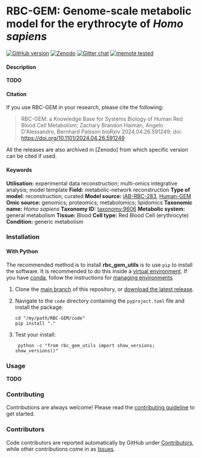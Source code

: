 # RBC-GEM: Genome-scale metabolic model for the erythrocyte of _Homo sapiens_

[![GitHub version](https://badge.fury.io/gh/z-haiman%2Frbc-gem.svg)](https://badge.fury.io/gh/z-haiman%2Frbc-gem)
[![Zenodo](https://zenodo.org/badge/733772184.svg)](https://zenodo.org/doi/10.5281/zenodo.10836860)
[![Gitter chat](https://badges.gitter.im/z-haiman/RBC-GEM.svg)](https://gitter.im/z-haiman/RBC-GEM)
[![memote tested](https://img.shields.io/badge/memote-tested-blue.svg?style=plastic)](https://z-haiman.github.io/RBC-GEM)

#### Description

**TODO**

#### Citation
If you use RBC-GEM in your research, please cite the following:

> RBC-GEM: a Knowledge Base for Systems Biology of Human Red Blood Cell Metabolism;
> Zachary Brandon Haiman, Angelo D'Alessandro, Bernhard Palsson
> bioRxiv 2024.04.26.591249; doi: https://doi.org/10.1101/2024.04.26.591249

All the releases are also archived in [Zenodo] from which specific version can be cited if used.

#### Keywords

**Utilisation:** experimental data reconstruction; multi-omics integrative analysis; model template
**Field:** metabolic-network reconstruction
**Type of model:** reconstruction; curated
**Model source:** [iAB-RBC-283](https://doi.org/10.1186/1752-0509-5-110),   [Human-GEM](https://doi.org/10.5281/zenodo.10303455)
**Omic source:** genomics; proteomics; metabolomics; lipidomics
**Taxonomic name:** _Homo sapiens_
**Taxonomy ID:** [taxonomy:9606](https://identifiers.org/taxonomy:9606)
**Metabolic system:** general metabolism
**Tissue:** Blood
**Cell type:**  Red Blood Cell (erythrocyte)
**Condition:** generic metabolism

### Installation
#### With Python

The recommended method is to install **rbc_gem_utils** is to use ``pip`` to
install the software. It is recommended to do this inside a [virtual environment](http://docs.python-guide.org/en/latest/dev/virtualenvs/). If you have [conda](https://docs.conda.io/en/latest/), follow the instructions for [managing environments](https://conda.io/projects/conda/en/latest/user-guide/tasks/manage-environments.html)

1.  Clone the [main branch](https://github.com/z-haiman/RBC-GEM/tree/main) of this repository, or [download the latest release](https://github.com/z-haiman/RBC-GEM/releases/latest).
2.  Navigate to the `code` directory containing the `pyproject.toml` file and install the package:

        cd "/my/path/RBC-GEM/code"
        pip install "."

3. Test your install:

        python -c "from rbc_gem_utils import show_versions; show_versions()"


### Usage

**TODO**

### Contributing

Contributions are always welcome! Please read the [contributing guideline](.github/CONTRIBUTING.md) to get started.


### Contributors

Code contributors are reported automatically by GitHub under [Contributors](https://github.com/z-haiman/RBC-GEM/graphs/contributors), while other contributions come in as [Issues](https://github.com/z-haiman/RBC-GEM/issues).
